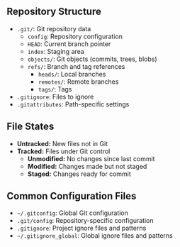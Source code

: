 ## Repository Structure

- `.git/`: Git repository data
    - `config`: Repository configuration
    - `HEAD`: Current branch pointer
    - `index`: Staging area
    - `objects/`: Git objects (commits, trees, blobs)
    - `refs/`: Branch and tag references
        - `heads/`: Local branches
        - `remotes/`: Remote branches
        - `tags/`: Tags
- `.gitignore`: Files to ignore
- `.gitattributes`: Path-specific settings

## File States

- **Untracked:** New files not in Git
- **Tracked:** Files under Git control
    - **Unmodified:** No changes since last commit
    - **Modified:** Changes made but not staged
    - **Staged:** Changes ready for commit

## Common Configuration Files

- `~/.gitconfig`: Global Git configuration
- `.git/config`: Repository-specific configuration
- `.gitignore`: Project ignore files and patterns
- `~/.gitignore_global`: Global ignore files and patterns